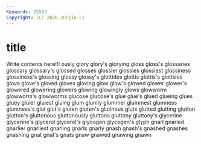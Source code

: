 ```yaml
---
Keywords: 25563
Copyright: (C) 2020 Junjie Li
---
```


# title

Write contents here!!!
ously 
glory 
glory's
glorying 
gloss 
gloss's 
glossaries 
glossary 
glossary's 
glossed 
glosses 
glossier 
glossies
glossiest 
glossiness 
glossiness's 
glossing 
glossy 
glossy's 
glottides 
glottis 
glottis's 
glottises
glove 
glove's 
gloved 
gloves 
gloving 
glow 
glow's 
glowed 
glower 
glower's
glowered 
glowering 
glowers 
glowing 
glowingly 
glows 
glowworm 
glowworm's 
glowworms 
glucose
glucose's 
glue 
glue's 
glued 
glueing 
glues 
gluey 
gluier 
gluiest 
gluing
glum 
glumly 
glummer 
glummest 
glumness 
glumness's 
glut 
glut's 
gluten 
gluten's
glutinous 
gluts 
glutted 
glutting 
glutton 
glutton's 
gluttonous 
gluttonously 
gluttons 
gluttony
gluttony's 
glycerine 
glycerine's 
glycerol 
glycerol's 
glycogen 
glycogen's 
glyph 
gnarl 
gnarled
gnarlier 
gnarliest 
gnarling 
gnarls 
gnarly 
gnash 
gnash's 
gnashed 
gnashes 
gnashing
gnat 
gnat's 
gnats 
gnaw 
gnawed 
gnawing 
gnawn 
